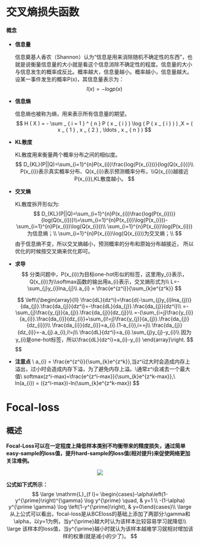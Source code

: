 # 交叉熵损失函数
#### 概念
- **信息量**

    信息奠基人香农（Shannon）认为“信息是用来消除随机不确定性的东西”，也就是说衡量信息量的大小就是看这个信息消除不确定性的程度。信息量的大小与信息发生的概率成反比。概率越大，信息量越小。概率越小，信息量越大。设某一事件发生的概率P(x)，其信息量表示为：
    $$
    I(x) = -logp(x)
    $$
    
- **信息熵**

    信息熵也被称为熵，用来表示所有信息量的期望。
    $$
    H ( X ) = - \sum _ { i = 1 } ^ { n } P ( x _ { i } ) \log ( P ( x _ { i } ) ) ,X = ( x _ { 1 } , x _ { 2 } , \ldots , x _ { n } )
    $$

- **KL散度**

    KL散度用来衡量两个概率分布之间的相似度。
    $$
    D_{KL}(P||Q)=\sum_{i=1}^{n}P(x_{i})\frac{log(P(x_{i}))}{log(Q(x_{i})}\\
    P(x_{i})表示真实概率分布、Q(x_{i})表示预测概率分布，\\Q(x_{i})越接近P(x_{i}),KL散度越小。
    $$

- **交叉熵**

    KL散度拆开形似为:
    $$
    D_{KL}(P||Q)=\sum_{i=1}^{n}P(x_{i})\frac{log(P(x_{i}))}{log(Q(x_{i})}\\=\sum_{i=1}^{n}P(x_{i})\log(P(x_{i}))-\sum_{i=1}^{n}P(x_{i})\log(Q(x_{i}))\\
    \sum_{i=1}^{n}P(x_{i})\log(P(x_{i}))为信息熵；\\
    \sum_{i=1}^{n}P(x_{i})\log(Q(x_{i}))为交叉熵；\\
    $$
    由于信息熵不变，所以交叉熵越小，预测概率的分布和原始分布越接近，
    所以优化的时候按交叉熵来优化即可。

- **求导**
    $$
    分类问题中，P(x_{i})为目标one-hot形似的标签，这里用y_{i}表示，Q(x_{i})为\\softmax函数的输出用a_{i}表示，交叉熵形式为\\
    L=-\sum_{j}y_{i}lna_{j}\\
    a_{i} = \frac{e^{z^i}}{\sum_{k}e^{z^k}}
    $$
    
    $$
    \left\{\begin{array}{ll}
        \frac{dL}{dz^i}=\frac{d(-\sum_{j}y_{i}lna_{j})}{da_{j}}.\frac{da_{j}}{dz^i}=-\frac{dL}{da_{j}}.\frac{da_{j}}{dz^i}\\
        =-\sum_{j}\frac{y_{j}}{a_{j}}.\frac{da_{j}}{dz_{j}}\\
        =-(\sum_{i=j}\frac{y_{i}}{a_{i}}.\frac{da_{i}}{dz_{i}}+\sum_{i!=j}\frac{y_{j}}{a_{j}}.\frac{da_{j}}{dz_{i}})\\
        \frac{da_{i}}{dz_{i}}=a_{i}.(1-a_{i}),i==j\\
        \frac{da_{j}}{dz_{i}}=-a_{j}.a_{i},i!=j\\
        \frac{dL}{dz^i}=a_{i}.\sum_{j}y_{j}-y_{i}\\
        因为y_{i}是one-hot标签，所以\frac{dL}{dz^i}=a_{i}-y_{i}
        \end{array}\right.
    $$
$$
- **注意点** \\
a_{i} = \frac{e^{z^i}}{\sum_{k}e^{z^k}},当z^i过大时会造成内存上溢出，过小时会造成内存下溢，为了避免内存上溢。\\通常z^i会减去一个最大值\\
softmax(z^i-max)=\frac{e^{z^i-max}}{\sum_{k}e^{z^k-max}},\\
ln(a_{i}) = ({z^i-max})-ln(\sum_{k}e^{z^k-max})
$$




# Focal-loss

## 概述

**Focal-Loss可以在一定程度上降低样本类别不均衡带来的精度损失，通过简单easy-sample的loss值，提升hard-sample的loss值(相对提升)来促使网络更加关注难例。**

<div align=center>
<img src="https://images2018.cnblogs.com/blog/1055519/201808/1055519-20180818170840882-453549240.png"/>
</div>


**公式如下式所示：**
$$
\large \mathrm{L}_{f l}= \begin{cases}-\alpha\left(1-y^{\prime}\right)^{\gamma} \log y^{\prime} \quad, & y=1 \\ -(1-\alpha) y^{\prime \gamma} \log \left(1-y^{\prime}\right), & y=0\end{cases}\\
\large 从上公式可以看出，focal-loss是从BCEloss的基础上添加了两部分:\gamma和\alpha，以y=1为例，当y^{\prime}越大时认为该样本比较容易学习就降低\\
\large 该样本的loss值，当y^{\prime}越小时就认为该样本越难学习就相对增加该样的权重(就是减小的少了)。
$$